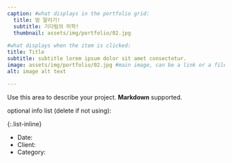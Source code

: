 ```yaml
---
caption: #what displays in the portfolio grid:
  title: 밤 말리기!
  subtitle: 기다림의 미학!
  thumbnail: assets/img/portfolio/02.jpg
  
#what displays when the item is clicked:
title: Title
subtitle: subtitle lorem ipsum dolor sit amet consectetur.
image: assets/img/portfolio/02.jpg #main image, can be a link or a file in assets/img/portfolio
alt: image alt text

---
```

Use this area to describe your project. **Markdown** supported.

optional info list (delete if not using):

{:.list-inline} 
- Date: 
- Client: 
- Category: 

